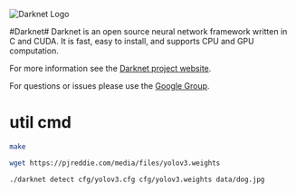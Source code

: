 ![Darknet Logo](http://pjreddie.com/media/files/darknet-black-small.png)

#Darknet#
Darknet is an open source neural network framework written in C and CUDA. It is fast, easy to install, and supports CPU and GPU computation.

For more information see the [Darknet project website](http://pjreddie.com/darknet).

For questions or issues please use the [Google Group](https://groups.google.com/forum/#!forum/darknet).

# util cmd

```bash
make

wget https://pjreddie.com/media/files/yolov3.weights

./darknet detect cfg/yolov3.cfg cfg/yolov3.weights data/dog.jpg

```